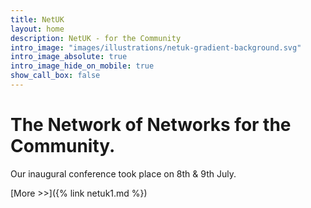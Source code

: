 ```yaml
---
title: NetUK
layout: home
description: NetUK - for the Community
intro_image: "images/illustrations/netuk-gradient-background.svg"
intro_image_absolute: true
intro_image_hide_on_mobile: true
show_call_box: false
---
```


# The Network of Networks for the Community.

Our inaugural conference took place on 8th & 9th July. 

[More >>]({% link netuk1.md %})